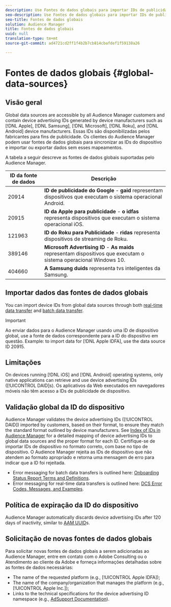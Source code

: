```yaml
---
description: Use Fontes de dados globais para importar IDs de publicidade de dispositivo.
seo-description: Use Fontes de dados globais para importar IDs de publicidade de dispositivo.
seo-title: Fontes de dados globais
solution: Audience Manager
title: Fontes de dados globais
uuid: null
translation-type: tm+mt
source-git-commit: ad4721cd2ff1f4b2b7cb814cbafdef1f59138a26

---
```



# Fontes de dados globais {#global-data-sources}

## Visão geral

Global data sources are accessible by all Audience Manager customers and contain device advertising IDs generated by device manufacturers such as [!DNL Apple], [!DNL Samsung], [!DNL Microsoft], [!DNL Roku], and [!DNL Android] device manufacturers. Essas IDs são disponibilizadas pelos fabricantes para fins de publicidade. Os clientes do Audience Manager podem usar fontes de dados globais para sincronizar as IDs do dispositivo e importar ou exportar dados sem esses mapeamentos.

A tabela a seguir descreve as fontes de dados globais suportadas pelo Audience Manager.

| ID da fonte de dados | Descrição |
|---|---|
| 20914 | **ID de publicidade do Google** - **gaid** representam dispositivos que executam o sistema operacional Android. |
| 20915 | **ID da Apple para publicidade** - **o idfas** representa dispositivos que executam o sistema operacional iOS. |
| 121963 | **ID do Roku para Publicidade** - **ridas** representa dispositivos de streaming de Roku. |
| 389146 | **Microsoft Advertising ID** - **As maids** representam dispositivos que executam o sistema operacional Windows 10. |
| 404660 | **A Samsung duids** representa tvs inteligentes da Samsung. |

## Importar dados das fontes de dados globais

You can import device IDs from global data sources through both [real-time data transfer](../integration/sending-audience-data/real-time-data-integration/real-time-data-transfer.md) and [batch data transfer](../integration/sending-audience-data/batch-data-transfer-explained/batch-data-transfer-explained.md).

>[!IMPORTANT]
>
>Ao enviar dados para o Audience Manager usando uma ID de dispositivo global, use a fonte de dados correspondente para a ID do dispositivo em questão. Example: to import data for [!DNL Apple IDFA], use the data source ID 20915.

## Limitações

On devices running [!DNL iOS] and [!DNL Android] operating systems, only native applications can retrieve and use device advertising IDs ([!UICONTROL DAID]s). Os aplicativos da Web executados em navegadores móveis não têm acesso a IDs de publicidade de dispositivo.

## Validação global da ID do dispositivo

Audience Manager validates the device advertising IDs ([!UICONTROL DAID]) imported by customers, based on their format, to ensure they match the standard format outlined by device manufacturers. See [Index of IDs in Audience Manager](../reference/ids-in-aam.md) for a detailed mapping of device advertising IDs to global data sources and the proper format for each ID. Certifique-se de importar IDs de dispositivo no formato correto, com base no tipo de dispositivo. O Audience Manager rejeita as IDs de dispositivo que não atendem ao formato apropriado e retorna uma mensagem de erro para indicar que a ID foi rejeitada.

* Error messaging for batch data transfers is outlined here: [Onboarding Status Report Terms and Definitions](../reporting/onboarding-status-report.md#report-terms-conditions).
* Error messaging for real-time data transfers is outlined here: [DCS Error Codes, Messages, and Examples](../api/dcs-intro/dcs-api-reference/dcs-error-codes.md).

## Política de expiração da ID do dispositivo

Audience Manager automatically discards device advertising IDs after 120 days of inactivity, similar to [AAM UUID](../faq/faq-privacy.md)s.

## Solicitação de novas fontes de dados globais

Para solicitar novas fontes de dados globais a serem adicionadas ao Audience Manager, entre em contato com o Adobe Consulting ou o Atendimento ao cliente da Adobe e forneça informações detalhadas sobre as fontes de dados necessárias:

* The name of the requested platform (e.g., [!UICONTROL Apple IDFA]);
* The name of the company/organization that manages the platform (e.g., [!UICONTROL Apple Inc.]);
* Links to the technical specifications for the device advertising ID namespace (e.g., [AdSupport Documentation](https://developer.apple.com/documentation/adsupport)).